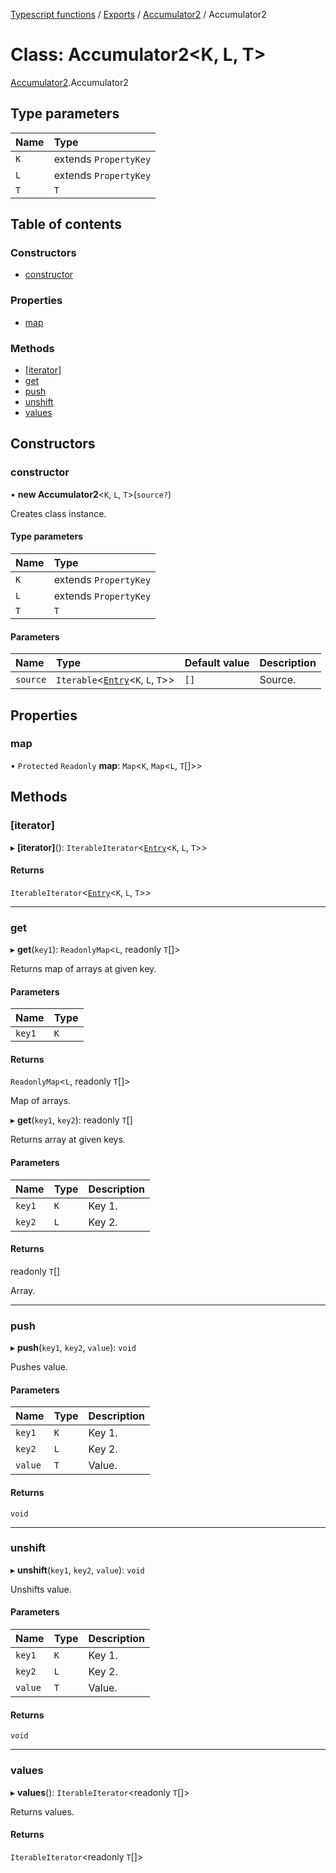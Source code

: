[Typescript functions](../index.md) / [Exports](../modules.md) / [Accumulator2](../modules/Accumulator2.md) / Accumulator2

# Class: Accumulator2<K, L, T\>

[Accumulator2](../modules/Accumulator2.md).Accumulator2

## Type parameters

| Name | Type |
| :------ | :------ |
| `K` | extends `PropertyKey` |
| `L` | extends `PropertyKey` |
| `T` | `T` |

## Table of contents

### Constructors

- [constructor](Accumulator2.Accumulator2-2.md#constructor)

### Properties

- [map](Accumulator2.Accumulator2-2.md#map)

### Methods

- [[iterator]](Accumulator2.Accumulator2-2.md#[iterator])
- [get](Accumulator2.Accumulator2-2.md#get)
- [push](Accumulator2.Accumulator2-2.md#push)
- [unshift](Accumulator2.Accumulator2-2.md#unshift)
- [values](Accumulator2.Accumulator2-2.md#values)

## Constructors

### constructor

• **new Accumulator2**<`K`, `L`, `T`\>(`source?`)

Creates class instance.

#### Type parameters

| Name | Type |
| :------ | :------ |
| `K` | extends `PropertyKey` |
| `L` | extends `PropertyKey` |
| `T` | `T` |

#### Parameters

| Name | Type | Default value | Description |
| :------ | :------ | :------ | :------ |
| `source` | `Iterable`<[`Entry`](../modules/Accumulator2.Accumulator2-1.md#entry)<`K`, `L`, `T`\>\> | `[]` | Source. |

## Properties

### map

• `Protected` `Readonly` **map**: `Map`<`K`, `Map`<`L`, `T`[]\>\>

## Methods

### [iterator]

▸ **[iterator]**(): `IterableIterator`<[`Entry`](../modules/Accumulator2.Accumulator2-1.md#entry)<`K`, `L`, `T`\>\>

#### Returns

`IterableIterator`<[`Entry`](../modules/Accumulator2.Accumulator2-1.md#entry)<`K`, `L`, `T`\>\>

___

### get

▸ **get**(`key1`): `ReadonlyMap`<`L`, readonly `T`[]\>

Returns map of arrays at given key.

#### Parameters

| Name | Type |
| :------ | :------ |
| `key1` | `K` |

#### Returns

`ReadonlyMap`<`L`, readonly `T`[]\>

Map of arrays.

▸ **get**(`key1`, `key2`): readonly `T`[]

Returns array at given keys.

#### Parameters

| Name | Type | Description |
| :------ | :------ | :------ |
| `key1` | `K` | Key 1. |
| `key2` | `L` | Key 2. |

#### Returns

readonly `T`[]

Array.

___

### push

▸ **push**(`key1`, `key2`, `value`): `void`

Pushes value.

#### Parameters

| Name | Type | Description |
| :------ | :------ | :------ |
| `key1` | `K` | Key 1. |
| `key2` | `L` | Key 2. |
| `value` | `T` | Value. |

#### Returns

`void`

___

### unshift

▸ **unshift**(`key1`, `key2`, `value`): `void`

Unshifts value.

#### Parameters

| Name | Type | Description |
| :------ | :------ | :------ |
| `key1` | `K` | Key 1. |
| `key2` | `L` | Key 2. |
| `value` | `T` | Value. |

#### Returns

`void`

___

### values

▸ **values**(): `IterableIterator`<readonly `T`[]\>

Returns values.

#### Returns

`IterableIterator`<readonly `T`[]\>

